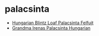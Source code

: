 # palacsinta

 * [Hungarian Blintz Loaf Palacsinta Felfujt](index/h/hungarian-blintz-loaf-palacsinta-felfujt-103990.json)
 * [Grandma Irenas Palacsinta Hungarian](index/g/grandma-irenas-palacsinta-hungarian.json)
